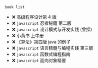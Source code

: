 `book list`

- ❌ 高级程序设计第 4 版
- ❌ `javascript` 忍者秘籍 第二版
- ❌ `javascript` 设计模式与开发实践 (曾探)
- ❌ 小黄书 上中册
- ❌ 《算法》第四版 java 的例子
- ❌ `javascript` 语言精髓与编程实践 第三版
- ❌ `javascript` 函数式编程指南
- ❌ `javascript` 面向对象精要
